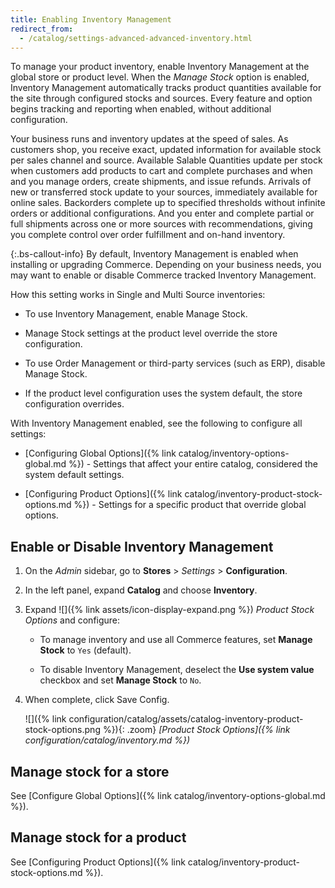 ```yaml
---
title: Enabling Inventory Management
redirect_from:
  - /catalog/settings-advanced-advanced-inventory.html
---
```


To manage your product inventory, enable Inventory Management at the global store or product level. When the _Manage Stock_ option is enabled, Inventory Management automatically tracks product quantities available for the site through configured stocks and sources. Every feature and option begins tracking and reporting when enabled, without additional configuration.

Your business runs and inventory updates at the speed of sales. As customers shop, you receive exact, updated information for available stock per sales channel and source. Available Salable Quantities update per stock when customers add products to cart and complete purchases and when and you manage orders, create shipments, and issue refunds. Arrivals of new or transferred stock update to your sources, immediately available for online sales. Backorders complete up to specified thresholds without infinite orders or additional configurations. And you enter and complete partial or full shipments across one or more sources with recommendations, giving you complete control over order fulfillment and on-hand inventory.

{:.bs-callout-info}
By default, Inventory Management is enabled when installing or upgrading Commerce. Depending on your business needs, you may want to enable or disable Commerce tracked Inventory Management.

How this setting works in Single and Multi Source inventories:

- To use Inventory Management, enable Manage Stock.

- Manage Stock settings at the product level override the store configuration.

- To use Order Management or third-party services (such as ERP), disable Manage Stock.

- If the product level configuration uses the system default, the store configuration overrides.

With Inventory Management enabled, see the following to configure all settings:

- [Configuring Global Options]({% link catalog/inventory-options-global.md %}) - Settings that affect your entire catalog, considered the system default settings.

- [Configuring Product Options]({% link catalog/inventory-product-stock-options.md %}) - Settings for a specific product that override global options.

## Enable or Disable Inventory Management

1. On the _Admin_ sidebar, go to **Stores** > _Settings_ > **Configuration**.

1. In the left panel, expand **Catalog** and choose **Inventory**.

1. Expand ![]({% link assets/icon-display-expand.png %}) _Product Stock Options_ and configure:

   - To manage inventory and use all Commerce features, set **Manage Stock** to `Yes` (default).

   - To disable Inventory Management, deselect the **Use system value** checkbox and set **Manage Stock** to `No`.

1. When complete, click <span class="btn">Save Config</span>.

   ![]({% link configuration/catalog/assets/catalog-inventory-product-stock-options.png %}){: .zoom}
   _[Product Stock Options]({% link configuration/catalog/inventory.md %})_

## Manage stock for a store

See [Configure Global Options]({% link catalog/inventory-options-global.md %}).

## Manage stock for a product

See [Configuring Product Options]({% link catalog/inventory-product-stock-options.md %}).

